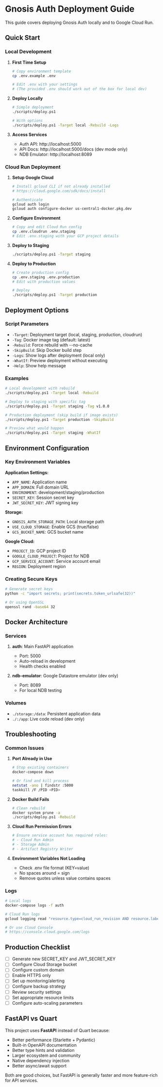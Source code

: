 # Gnosis Auth Deployment Guide

This guide covers deploying Gnosis Auth locally and to Google Cloud Run.

## Quick Start

### Local Development

1. **First Time Setup**
   ```bash
   # Copy environment template
   cp .env.example .env
   
   # Edit .env with your settings
   # (The provided .env should work out of the box for local dev)
   ```

2. **Deploy Locally**
   ```bash
   # Simple deployment
   ./scripts/deploy.ps1
   
   # With options
   ./scripts/deploy.ps1 -Target local -Rebuild -Logs
   ```

3. **Access Services**
   - Auth API: http://localhost:5000
   - API Docs: http://localhost:5000/docs (dev mode only)
   - NDB Emulator: http://localhost:8089

### Cloud Run Deployment

1. **Setup Google Cloud**
   ```bash
   # Install gcloud CLI if not already installed
   # https://cloud.google.com/sdk/docs/install
   
   # Authenticate
   gcloud auth login
   gcloud auth configure-docker us-central1-docker.pkg.dev
   ```

2. **Configure Environment**
   ```bash
   # Copy and edit Cloud Run config
   cp .env.cloudrun .env.staging
   # Edit .env.staging with your GCP project details
   ```

3. **Deploy to Staging**
   ```bash
   ./scripts/deploy.ps1 -Target staging
   ```

4. **Deploy to Production**
   ```bash
   # Create production config
   cp .env.staging .env.production
   # Edit with production values
   
   # Deploy
   ./scripts/deploy.ps1 -Target production
   ```

## Deployment Options

### Script Parameters

- `-Target`: Deployment target (local, staging, production, cloudrun)
- `-Tag`: Docker image tag (default: latest)
- `-Rebuild`: Force rebuild with --no-cache
- `-SkipBuild`: Skip Docker build step
- `-Logs`: Show logs after deployment (local only)
- `-WhatIf`: Preview deployment without executing
- `-Help`: Show help message

### Examples

```bash
# Local development with rebuild
./scripts/deploy.ps1 -Target local -Rebuild

# Deploy to staging with specific tag
./scripts/deploy.ps1 -Target staging -Tag v1.0.0

# Production deployment (skip build if image exists)
./scripts/deploy.ps1 -Target production -SkipBuild

# Preview what would happen
./scripts/deploy.ps1 -Target staging -WhatIf
```

## Environment Configuration

### Key Environment Variables

**Application Settings:**
- `APP_NAME`: Application name
- `APP_DOMAIN`: Full domain URL
- `ENVIRONMENT`: development/staging/production
- `SECRET_KEY`: Session secret key
- `JWT_SECRET_KEY`: JWT signing key

**Storage:**
- `GNOSIS_AUTH_STORAGE_PATH`: Local storage path
- `USE_CLOUD_STORAGE`: Enable GCS (true/false)
- `GCS_BUCKET_NAME`: GCS bucket name

**Google Cloud:**
- `PROJECT_ID`: GCP project ID
- `GOOGLE_CLOUD_PROJECT`: Project for NDB
- `GCP_SERVICE_ACCOUNT`: Service account email
- `REGION`: Deployment region

### Creating Secure Keys

```bash
# Generate secret keys
python -c "import secrets; print(secrets.token_urlsafe(32))"

# Or using OpenSSL
openssl rand -base64 32
```

## Docker Architecture

### Services

1. **auth**: Main FastAPI application
   - Port: 5000
   - Auto-reload in development
   - Health checks enabled

2. **ndb-emulator**: Google Datastore emulator (dev only)
   - Port: 8089
   - For local NDB testing

### Volumes

- `./storage:/data`: Persistent application data
- `./:/app`: Live code reload (dev only)

## Troubleshooting

### Common Issues

1. **Port Already in Use**
   ```bash
   # Stop existing containers
   docker-compose down
   
   # Or find and kill process
   netstat -ano | findstr :5000
   taskkill /F /PID <PID>
   ```

2. **Docker Build Fails**
   ```bash
   # Clean rebuild
   docker system prune -a
   ./scripts/deploy.ps1 -Rebuild
   ```

3. **Cloud Run Permission Errors**
   ```bash
   # Ensure service account has required roles:
   # - Cloud Run Admin
   # - Storage Admin
   # - Artifact Registry Writer
   ```

4. **Environment Variables Not Loading**
   - Check .env file format (KEY=value)
   - No spaces around = sign
   - Remove quotes unless value contains spaces

### Logs

```bash
# Local logs
docker-compose logs -f auth

# Cloud Run logs
gcloud logging read "resource.type=cloud_run_revision AND resource.labels.service_name=gnosis-auth-staging" --limit 50

# Or use Cloud Console
# https://console.cloud.google.com/logs
```

## Production Checklist

- [ ] Generate new SECRET_KEY and JWT_SECRET_KEY
- [ ] Configure Cloud Storage bucket
- [ ] Configure custom domain
- [ ] Enable HTTPS only
- [ ] Set up monitoring/alerting
- [ ] Configure backup strategy
- [ ] Review security settings
- [ ] Set appropriate resource limits
- [ ] Configure auto-scaling parameters

## FastAPI vs Quart

This project uses **FastAPI** instead of Quart because:
- Better performance (Starlette + Pydantic)
- Built-in OpenAPI documentation
- Better type hints and validation
- Larger ecosystem and community
- Native dependency injection
- Better async/await support

Both are good choices, but FastAPI is generally faster and more feature-rich for API services.

